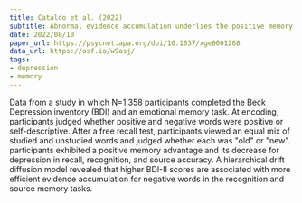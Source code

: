```yaml
---
title: Cataldo et al. (2022)
subtitle: Abnormal evidence accumulation underlies the positive memory deficit in depression.
date: 2022/08/10
paper_url: https://psycnet.apa.org/doi/10.1037/xge0001268
data_url: https://osf.io/w9asj/
tags:
- depression
- memory
---
```


Data from a study in which N=1,358 participants completed the Beck Depression inventory (BDI) and an emotional memory task. At encoding, participants judged whether positive and negative words were positive or self-descriptive. After a free recall test, participants viewed an equal mix of studied and unstudied words and judged whether each was "old" or "new". participants exhibited a positive memory advantage and its decrease for depression in recall, recognition, and source accuracy. A hierarchical drift diffusion model revealed that higher BDI-II scores are associated with more efficient evidence accumulation for negative words in the recognition and source memory tasks.
